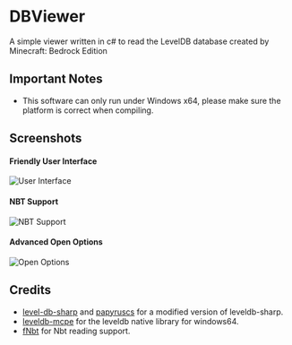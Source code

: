 # DBViewer

A simple viewer written in c# to read the LevelDB database created by Minecraft: Bedrock Edition

## Important Notes

* This software can only run under Windows x64, please make sure the platform is correct when compiling.

## Screenshots

#### Friendly User Interface

![User Interface](https://github.com/NukkitReborn/DBViewer/raw/master/Screenshots/2.png)

#### NBT Support

![NBT Support](https://github.com/NukkitReborn/DBViewer/raw/master/Screenshots/1.png)

#### Advanced Open Options

![Open Options](https://github.com/NukkitReborn/DBViewer/raw/master/Screenshots/3.png)

## Credits
- [level-db-sharp](https://github.com/meebey/leveldb-sharp) and [papyruscs](https://github.com/papyrus-mc/papyruscs) for a modified version of leveldb-sharp.
- [leveldb-mcpe](https://github.com/Mojang/leveldb-mcpe) for the leveldb native library for windows64.
- [fNbt](https://github.com/mstefarov/fNbt) for Nbt reading support.
